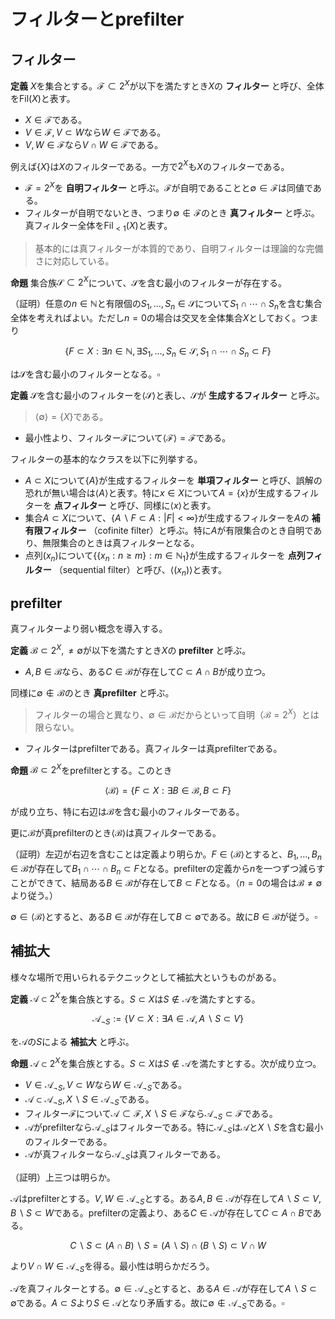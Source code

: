 
# フィルターとprefilter

## フィルター

__定義__ $X$を集合とする。$\mathscr{F}\subset 2^{X}$が以下を満たすとき$X$の **フィルター** と呼び、全体を$\mathrm{Fil}(X)$と表す。

- $X\in\mathscr{F}$である。
- $V\in\mathscr{F}, V\subset W$なら$W\in\mathscr{F}$である。
- $V, W\in\mathscr{F}$なら$V\cap W\in\mathscr{F}$である。

例えば$\lbrace X \rbrace$は$X$のフィルターである。一方で$2^{X}$も$X$のフィルターである。

- $\mathscr{F}=2^{X}$を **自明フィルター** と呼ぶ。$\mathscr{F}$が自明であることと$\emptyset\in\mathscr{F}$は同値である。
- フィルターが自明でないとき、つまり$\emptyset\notin\mathscr{F}$のとき **真フィルター** と呼ぶ。真フィルター全体を$\mathrm{Fil}_{\lt 1}(X)$と表す。

> 基本的には真フィルターが本質的であり、自明フィルターは理論的な完備さに対応している。

__命題__ 集合族$\mathscr{S}\subset 2^{X}$について、$\mathscr{S}$を含む最小のフィルターが存在する。

（証明）任意の$n\in\mathbb{N}$と有限個の$S_{1}, \dotsc, S_{n}\in\mathscr{S}$について$S_{1}\cap\dotsm\cap S_{n}$を含む集合全体を考えればよい。ただし$n=0$の場合は交叉を全体集合$X$としておく。つまり

$$
\lbrace F\subset X : \exists n\in\mathbb{N}, \exists S_{1}, \dotsc, S_{n}\in\mathscr{S}, S_{1}\cap\dotsb\cap S_{n}\subset F \rbrace
$$

は$\mathscr{S}$を含む最小のフィルターとなる。$\square$

__定義__ $\mathscr{S}$を含む最小のフィルターを$\langle \mathscr{S} \rangle$と表し、$\mathscr{S}$が **生成するフィルター** と呼ぶ。

> $\langle \emptyset \rangle=\lbrace X \rbrace$である。

- 最小性より、フィルター$\mathscr{F}$について$\langle \mathscr{F} \rangle=\mathscr{F}$である。

フィルターの基本的なクラスを以下に列挙する。

- $A\subset X$について$\lbrace A \rbrace$が生成するフィルターを **単項フィルター** と呼び、誤解の恐れが無い場合は$\langle A \rangle$と表す。特に$x\in X$について$A=\lbrace x \rbrace$が生成するフィルターを **点フィルター** と呼び、同様に$\langle x \rangle$と表す。
- 集合$A\subset X$について、$\lbrace A\backslash F\subset A : \vert F \vert\lt\infty \rbrace$が生成するフィルターを$A$の **補有限フィルター** （cofinite filter）と呼ぶ。特に$A$が有限集合のとき自明であり、無限集合のときは真フィルターとなる。
- 点列$(x_{n})$について$\lbrace \lbrace x_{n} : n\ge m \rbrace : m\in\mathbb{N}_{1} \rbrace$が生成するフィルターを **点列フィルター** （sequential filter）と呼び、$\langle (x_{n}) \rangle$と表す。



## prefilter

真フィルターより弱い概念を導入する。

__定義__ $\mathscr{B}\subset 2^{X}, \neq\emptyset$が以下を満たすとき$X$の **prefilter** と呼ぶ。

- $A, B\in\mathscr{B}$なら、ある$C\in\mathscr{B}$が存在して$C\subset A\cap B$が成り立つ。

同様に$\emptyset\notin\mathscr{B}$のとき **真prefilter** と呼ぶ。

> フィルターの場合と異なり、$\emptyset\in\mathscr{B}$だからといって自明（$\mathscr{B}=2^{X}$）とは限らない。

- フィルターはprefilterである。真フィルターは真prefilterである。

__命題__ $\mathscr{B}\subset 2^{X}$をprefilterとする。このとき

$$
\langle \mathscr{B} \rangle=\lbrace F\subset X : \exists B\in\mathscr{B}, B\subset F \rbrace
$$

が成り立ち、特に右辺は$\mathscr{B}$を含む最小のフィルターである。

更に$\mathscr{B}$が真prefilterのとき$\langle \mathscr{B} \rangle$は真フィルターである。

（証明）左辺が右辺を含むことは定義より明らか。$F\in\langle \mathscr{B} \rangle$とすると、$B_{1}, \dotsc, B_{n}\in\mathscr{B}$が存在して$B_{1}\cap\dotsm\cap B_{n}\subset F$となる。prefilterの定義から$n$を一つずつ減らすことができて、結局ある$B\in\mathscr{B}$が存在して$B\subset F$となる。（$n=0$の場合は$\mathscr{B}\neq\emptyset$より従う。）

$\emptyset\in\langle \mathscr{B} \rangle$とすると、ある$B\in\mathscr{B}$が存在して$B\subset\emptyset$である。故に$B\in\mathscr{B}$が従う。$\square$


## 補拡大

様々な場所で用いられるテクニックとして補拡大というものがある。

__定義__ $\mathscr{A}\subset 2^{X}$を集合族とする。$S\subset X$は$S\notin\mathscr{A}$を満たすとする。

$$
\mathscr{A}_{\neg S}:=\lbrace V\subset X : \exists A\in\mathscr{A}, A\backslash S\subset V \rbrace
$$

を$\mathscr{A}$の$S$による **補拡大** と呼ぶ。

__命題__ $\mathscr{A}\subset 2^{X}$を集合族とする。$S\subset X$は$S\notin\mathscr{A}$を満たすとする。次が成り立つ。

- $V\in\mathscr{A}_{\neg S}, V\subset W$なら$W\in\mathscr{A}_{\neg S}$である。
- $\mathscr{A}\subset\mathscr{A}_{\neg S}, X\backslash S\in\mathscr{A}_{\neg S}$である。
- フィルター$\mathscr{F}$について$\mathscr{A}\subset\mathscr{F}, X\backslash S\in\mathscr{F}$なら$\mathscr{A}_{\neg S}\subset\mathscr{F}$である。
- $\mathscr{A}$がprefilterなら$\mathscr{A}_{\neg S}$はフィルターである。特に$\mathscr{A}_{\neg S}$は$\mathscr{A}$と$X\backslash S$を含む最小のフィルターである。
- $\mathscr{A}$が真フィルターなら$\mathscr{A}_{\neg S}$は真フィルターである。

（証明）上三つは明らか。

$\mathscr{A}$はprefilterとする。$V, W\in\mathscr{A}_{\neg S}$とする。ある$A, B\in\mathscr{A}$が存在して$A\backslash S\subset V, B\backslash S\subset W$である。prefilterの定義より、ある$C\in\mathscr{A}$が存在して$C\subset A\cap B$である。

$$
C\backslash S\subset (A\cap B)\backslash S=(A\backslash S)\cap (B\backslash S)\subset  V\cap W
$$

より$V\cap W\in\mathscr{A}_{\neg S}$を得る。最小性は明らかだろう。

$\mathscr{A}$を真フィルターとする。$\emptyset\in\mathscr{A}_{\neg S}$とすると、ある$A\in\mathscr{A}$が存在して$A\backslash S\subset\emptyset$である。$A\subset S$より$S\in\mathscr{A}$となり矛盾する。故に$\emptyset\notin\mathscr{A}_{\neg S}$である。$\square$

